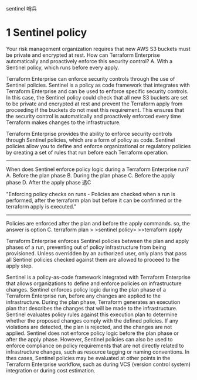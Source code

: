 
sentinel 哨兵

# 1 Sentinel policy


Your risk management organization requires that new AWS S3 buckets must be private and encrypted at rest. How can Terraform Enterprise automatically and proactively enforce this security control?
A. With a Sentinel policy, which runs before every apply.

Terraform Enterprise can enforce security controls through the use of Sentinel policies. 
Sentinel is a policy as code framework that integrates with Terraform Enterprise and can be used to enforce specific security controls. In this case, the Sentinel policy could check that all new S3 buckets are set to be private and encrypted at rest and prevent the Terraform apply from proceeding if the buckets do not meet this requirement. This ensures that the security control is automatically and proactively enforced every time Terraform makes changes to the infrastructure.

Terraform Enterprise provides the ability to enforce security controls through Sentinel policies, which are a form of policy as code. 
Sentinel policies allow you to define and enforce organizational or regulatory policies by creating a set of rules that run before each Terraform operation.

----

When does Sentinel enforce policy logic during a Terraform Enterprise run?
A. Before the plan phase
B. During the plan phase
C. Before the apply phase
D. After the apply phase
选C

"Enforcing policy checks on runs - Policies are checked when a run is performed, after the terraform plan but before it can be confirmed or the terraform apply is executed."

---

Policies are enforced after the plan and before the apply commands. so, the answer is option C.
terraform plan > >sentinel policy> >>terraform apply

Terraform Enterprise enforces Sentinel policies between the plan and apply phases of a run, preventing out of policy infrastructure from being
provisioned. Unless overridden by an authorized user, only plans that pass all Sentinel policies checked against them are allowed to proceed to
the apply step.

Sentinel is a policy-as-code framework integrated with Terraform Enterprise that allows organizations to define and enforce policies on
infrastructure changes. Sentinel enforces policy logic during the plan phase of a Terraform Enterprise run, before any changes are applied to the
infrastructure. During the plan phase, Terraform generates an execution plan that describes the changes that will be made to the infrastructure.
Sentinel evaluates policy rules against this execution plan to determine whether the proposed changes comply with the defined policies. If any
violations are detected, the plan is rejected, and the changes are not applied.
Sentinel does not enforce policy logic before the plan phase or after the apply phase. However, Sentinel policies can also be used to enforce
compliance on policy requirements that are not directly related to infrastructure changes, such as resource tagging or naming conventions. In thes cases, Sentinel policies may be evaluated at other points in the Terraform Enterprise workflow, such as during VCS (version control system)
integration or during cost estimation.

